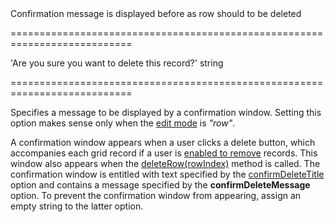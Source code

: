 <!--**
/*-------------------------------------------
    Auto-generated file. Do not modify.
-------------------------------------------

**-->
<!--d-->Confirmation message is displayed before as row should to be deleted<!--/d-->
===========================================================================
<!--default-->'Are you sure you want to delete this record?'<!--/default-->
<!--type-->string<!--/type-->
===========================================================================

<!--shortDescription-->
Specifies a message to be displayed by a confirmation window. Setting this option makes sense only when the [edit mode](/Documentation/ApiReference/UI_Widgets/dxDataGrid/Configuration/editing/#mode) is *"row"*.
<!--/shortDescription-->

<!--fullDescription-->
A confirmation window appears when a user clicks a delete button, which accompanies each grid record if a user is [enabled to remove](/Documentation/ApiReference/UI_Widgets/dxDataGrid/Configuration/editing/#allowDeleting) records. This window also appears when the [deleteRow(rowIndex)](/Documentation/ApiReference/UI_Widgets/dxDataGrid/Methods/#deleteRowrowIndex) method is called. The confirmation window is entitled with text specified by the [confirmDeleteTitle](/Documentation/ApiReference/UI_Widgets/dxDataGrid/Configuration/editing/texts/#confirmDeleteTitle) option and contains a message specified by the **confirmDeleteMessage** option. To prevent the confirmation window from appearing, assign an empty string to the latter option.
<!--/fullDescription-->